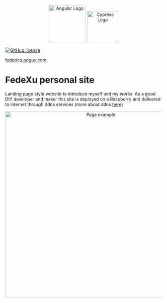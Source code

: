 <p align="center">
<a target="_blank"><img src="https://angular.io/assets/images/logos/angular/angular_solidBlack.png" width="120" alt="Angular Logo" /></a>
<a target="_blank"><img src="https://pics.freeicons.io/uploads/icons/png/3556671901536211770-512.png" width="100" alt="Cypress Logo" /></a>
</p>


[![GitHub license](https://img.shields.io/github/license/mashape/apistatus.svg)](https://github.com/fedexu/portfolio-site/blob/master/LICENSE)

<a href="http://federico.ooguy.com/">federico.ooguy.com</a>

# FedeXu personal site

Landing page style website to introduce myself and my works. As a good DIY developer and maker this site is deployed on a Raspberry and delivered to internet through ddns services (more about ddns <a href="https://en.wikipedia.org/wiki/Dynamic_DNS">here</a>)

<p align="center">
<a target="_blank"><img src="https://user-images.githubusercontent.com/22296699/123768438-9c2a2a80-d8c8-11eb-97b5-5259c6afa692.png" width="600" alt="Page example" /></a>
</p>




